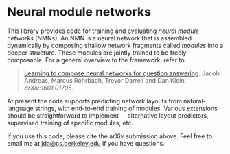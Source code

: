 # Neural module networks

This library provides code for training and evaluating _neural module networks_
(NMNs). An NMN is a neural network that is assembled dynamically by composing
shallow network fragments called _modules_ into a deeper structure. These
modules are jointly trained to be freely composable. For a general overview to
the framework, refer to:

> [Learning to compose neural networks for question answering](http://arxiv.org/abs/1601.01705).
> Jacob Andreas, Marcus Rohrbach, Trevor Darrell and Dan Klein.
> _arXiv:1601.01705_.

At present the code supports predicting network layouts from natural-language
strings, with end-to-end training of modules. Various extensions should be
straightforward to implement -- alternative layout predictors, supervised
training of specific modules, etc. 

If you use this code, please cite the arXiv submission above. Feel free to email
me at [jda@cs.berkeley.edu](mailto:jda@cs.berkeley.edu) if you have questions.
